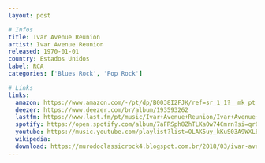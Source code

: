 ```yaml
---
layout: post

# Infos
title: Ivar Avenue Reunion
artist: Ivar Avenue Reunion
released: 1970-01-01
country: Estados Unidos
label: RCA
categories: ['Blues Rock', 'Pop Rock']

# Links
links:
  amazon: https://www.amazon.com/-/pt/dp/B0038I2FJK/ref=sr_1_1?__mk_pt_BR=%C3%85M%C3%85%C5%BD%C3%95%C3%91&dchild=1&keywords=Ivar+Avenue+Reunion&qid=1616383955&s=music&sr=1-1
  deezer: https://www.deezer.com/br/album/193593262
  lastfm: https://www.last.fm/pt/music/Ivar+Avenue+Reunion/Ivar+Avenue+Reunion
  spotify: https://open.spotify.com/album/7aFRSph8ZhTLKa0w74Cmrn?si=qr0vvVdIQ026ZPSYV2bu6A
  youtube: https://music.youtube.com/playlist?list=OLAK5uy_kKuS03A9WXLEdCLMPb4Vqx8HpuHcQfaOg
  wikipedia:
  download: https://murodoclassicrock4.blogspot.com.br/2018/03/ivar-avenue-reunion-1970.html
---
```

